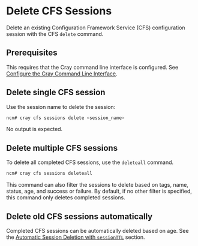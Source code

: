 # Delete CFS Sessions

Delete an existing Configuration Framework Service \(CFS\) configuration session with the CFS `delete` command.

## Prerequisites

This requires that the Cray command line interface is configured. See [Configure the Cray Command Line Interface](../configure_cray_cli.md).

## Delete single CFS session

Use the session name to delete the session:

```bash
ncn# cray cfs sessions delete <session_name>
```

No output is expected.

## Delete multiple CFS sessions

To delete all completed CFS sessions, use the `deleteall` command.

```bash
ncn# cray cfs sessions deleteall
```

This command can also filter the sessions to delete based on tags, name, status, age, and success or failure.
By default, if no other filter is specified, this command only deletes completed sessions.

## Delete old CFS sessions automatically

Completed CFS sessions can be automatically deleted based on age. See the [Automatic Session Deletion with `sessionTTL`](Automatic_Session_Deletion_with_sessionTTL.md) section.
